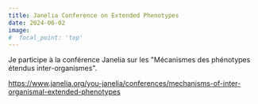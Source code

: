 ```yaml
---
title: Janelia Conference on Extended Phenotypes
date: 2024-06-02
image:
#  focal_point: 'top'
---
```


Je participe à la conférence Janelia sur les "Mécanismes des phénotypes étendus inter-organismes".

<!--more-->

<https://www.janelia.org/you-janelia/conferences/mechanisms-of-inter-organismal-extended-phenotypes>
